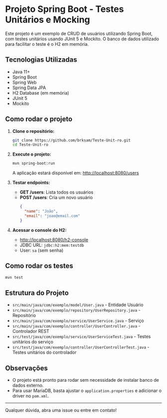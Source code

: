 # Projeto Spring Boot - Testes Unitários e Mocking

Este projeto é um exemplo de CRUD de usuários utilizando Spring Boot, com testes unitários usando JUnit 5 e Mockito. O banco de dados utilizado para facilitar o teste é o H2 em memória.

## Tecnologias Utilizadas
- Java 11+
- Spring Boot
- Spring Web
- Spring Data JPA
- H2 Database (em memória)
- JUnit 5
- Mockito

## Como rodar o projeto

1. **Clone o repositório:**
   ```sh
   git clone https://github.com/brksam/Teste-Unit-ro.git
   cd Teste-Unit-ro
   ```
2. **Execute o projeto:**
   ```sh
   mvn spring-boot:run
   ```
   A aplicação estará disponível em: [http://localhost:8080/users](http://localhost:8080/users)

3. **Testar endpoints:**
   - **GET /users**: Lista todos os usuários
   - **POST /users**: Cria um novo usuário
     ```json
     {
       "name": "João",
       "email": "joao@email.com"
     }
     ```

4. **Acessar o console do H2:**
   - [http://localhost:8080/h2-console](http://localhost:8080/h2-console)
   - JDBC URL: `jdbc:h2:mem:testdb`
   - User: `sa` (sem senha)

## Como rodar os testes

```sh
mvn test
```

## Estrutura do Projeto
- `src/main/java/com/exemplo/model/User.java` - Entidade Usuário
- `src/main/java/com/exemplo/repository/UserRepository.java` - Repositório
- `src/main/java/com/exemplo/service/UserService.java` - Serviço
- `src/main/java/com/exemplo/controller/UserController.java` - Controlador REST
- `src/test/java/com/exemplo/service/UserServiceTest.java` - Testes unitários do serviço
- `src/test/java/com/exemplo/controller/UserControllerTest.java` - Testes unitários do controlador

## Observações
- O projeto está pronto para rodar sem necessidade de instalar banco de dados externo.
- Para usar MariaDB, basta ajustar o `application.properties` e adicionar o driver no `pom.xml`.

---

Qualquer dúvida, abra uma issue ou entre em contato! 
